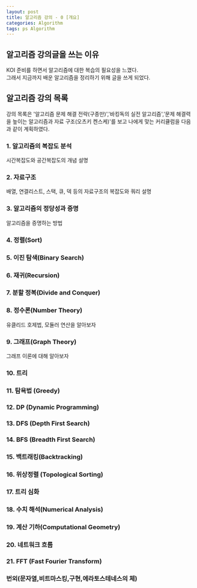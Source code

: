 ```yaml
---
layout: post
title: 알고리즘 강의 - 0 [개요]
categories: Algorithm
tags: ps Algorithm
---
```


## 알고리즘 강의글을 쓰는 이유
KOI 준비를 하면서 알고리즘에 대한 복습의 필요성을 느꼈다.  
그래서 지금까지 배운 알고리즘을 정리하기 위해 글을 쓰게 되었다.

## 알고리즘 강의 목록
강의 목록은 '알고리즘 문제 해결 전략(구종만)','바킹독의 실전 알고리즘','문제 해결력을 높이는 알고리즘과 자료 구조(오츠키 켄스케)'를 보고 나에게 맞는 커리큘럼을 다음과 같이 계획하였다.

### 1. 알고리즘의 복잡도 분석
시간복잡도와 공간복잡도의 개념 설명
### 2. 자료구조
배열, 연결리스트, 스택, 큐, 덱 등의 자료구조의 복잡도와 쿼리 설명
### 3. 알고리즘의 정당성과 증명
알고리즘을 증명하는 방법
### 4. 정렬(Sort)
### 5. 이진 탐색(Binary Search)
### 6. 재귀(Recursion)
### 7. 분할 정복(Divide and Conquer)
### 8. 정수론(Number Theory)
유클리드 호제법, 모듈러 연산을 알아보자
### 9. 그래프(Graph Theory)
그래프 이론에 대해 알아보자
### 10. 트리
### 11. 탐욕법 (Greedy)
### 12. DP (Dynamic Programming)
### 13. DFS (Depth First Search)
### 14. BFS (Breadth First Search)
### 15. 백트래킹(Backtracking)
### 16. 위상정렬 (Topological Sorting)
### 17. 트리 심화
### 18. 수치 해석(Numerical Analysis)
### 19. 계산 기하(Computational Geometry)
### 20. 네트워크 흐름
### 21. FFT (Fast Fourier Transform)
### 번외(문자열,비트마스킹,구현,에라토스테네스의 체)